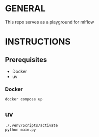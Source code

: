 # GENERAL
This repo serves as a playground for mlflow

# INSTRUCTIONS

## Prerequisites
- Docker
- uv 


### Docker
```
docker compose up
```

## uv
```
./.venv/Scripts/activate
python main.py
```
